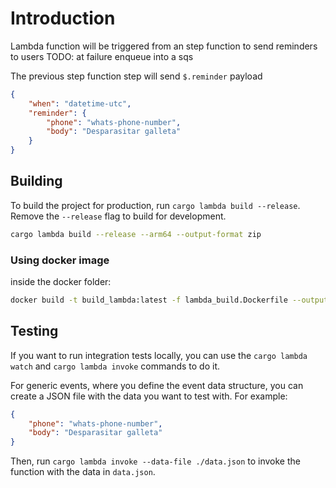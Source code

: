 # Introduction

Lambda function will be triggered from an step function to send reminders to users
TODO: at failure enqueue into a sqs

The previous step function step will send `$.reminder` payload

```json
{
    "when": "datetime-utc",
    "reminder": {
        "phone": "whats-phone-number",
        "body": "Desparasitar galleta"
    }
}
```


## Building

To build the project for production, run `cargo lambda build --release`. Remove the `--release` flag to build for development.

```bash
cargo lambda build --release --arm64 --output-format zip
```

### Using docker image
inside the docker folder:

```bash
docker build -t build_lambda:latest -f lambda_build.Dockerfile --output=out .
```

## Testing

If you want to run integration tests locally, you can use the `cargo lambda watch` and `cargo lambda invoke` commands to do it.

For generic events, where you define the event data structure, you can create a JSON file with the data you want to test with. For example:

```json
{
    "phone": "whats-phone-number",
    "body": "Desparasitar galleta"
}
```

Then, run `cargo lambda invoke --data-file ./data.json` to invoke the function with the data in `data.json`.

